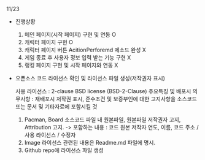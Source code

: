 11/23 

* 진행상황
	1. 메인 페이지(시작 페이지) 구현 및 연동 O 
	2. 캐릭터 페이지 구현 O 
	3. 캐릭터 페이지 버튼 AcitionPerforemd 메소드 완성 X
	4. 게임 종료 후 사용자 정보 입력 받는 기능 구현 X
	5. 랭킹 페이지 구현 및 시작 페이지와 연동 X

* 오픈소스 코드 라이선스 확인 및 라이선스 파일 생성(저작권자 표시)

	사용 라이선스 : 2-clause BSD license (BSD-2-Clause)
	주요특징 및 배포시 의무사항 : 재배포시 저작권 표시, 준수조건 및 보증부인에 대한 고지사항을 소스코드 또는 문서 및 기타자료에 포함시킬 것

	1. Pacman, Board 소스코드 파일 내 원본파일, 원본파일 저작권자 고지, Attribution 고지.  ->  포함하는 내용 : 코드 원본 저작자 연도, 이름, 코드 주소 / 사용 라이선스 / 수정자 
	2. Image 라이선스 관련된 내용은 Readme.md 파일에 명시.
	3. Github repo에 라이선스 파일 생성 
